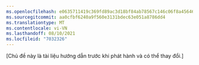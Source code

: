 ```yaml
---
ms.openlocfilehash: e0635711419c369fd89ac3d18bf84ab78567c146c06f8a456462608c170bca39
ms.sourcegitcommit: aa0cfbf6240a9f560e3131bdec63e051a8786dd4
ms.translationtype: MT
ms.contentlocale: vi-VN
ms.lasthandoff: 08/10/2021
ms.locfileid: "7032326"
---
```


[Chủ đề này là tài liệu hướng dẫn trước khi phát hành và có thể thay đổi.]

